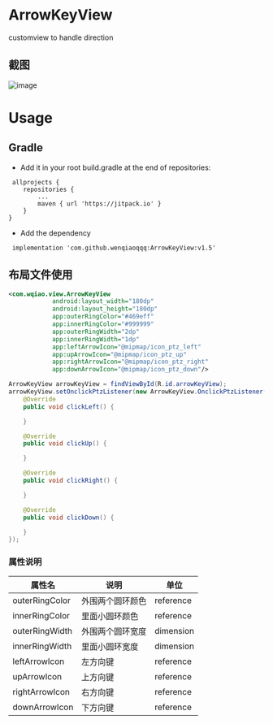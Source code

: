 # ArrowKeyView
  customview to handle direction 

## 截图
![image](https://github.com/wenqiaoqqq/MyCustomView/blob/master/raw/view.gif)


# Usage

## Gradle
* Add it in your root build.gradle at the end of repositories:
```
 allprojects {
	repositories {
		...
		maven { url 'https://jitpack.io' }
	}
}
```
* Add the dependency
```
 implementation 'com.github.wenqiaoqqq:ArrowKeyView:v1.5'
```

## 布局文件使用
```xml
<com.wqiao.view.ArrowKeyView
            android:layout_width="180dp"
            android:layout_height="180dp"
            app:outerRingColor="#469eff"
            app:innerRingColor="#999999"
            app:outerRingWidth="2dp"
            app:innerRingWidth="1dp"
            app:leftArrowIcon="@mipmap/icon_ptz_left"
            app:upArrowIcon="@mipmap/icon_ptz_up"
            app:rightArrowIcon="@mipmap/icon_ptz_right"
            app:downArrowIcon="@mipmap/icon_ptz_down"/>
```
```java
ArrowKeyView arrowKeyView = findViewById(R.id.arrowKeyView);
arrowKeyView.setOnclickPtzListener(new ArrowKeyView.OnclickPtzListener() {
    @Override
    public void clickLeft() {

    }

    @Override
    public void clickUp() {

    }

    @Override
    public void clickRight() {

    }

    @Override
    public void clickDown() {

    }
});

```
### 属性说明
| 属性名 | 说明 | 单位 | 
| ------ | ------ | ------ | 
| outerRingColor | 外围两个圆环颜色 | reference | color | 
| innerRingColor | 里面小圆环颜色 | reference | color | 
| outerRingWidth | 外围两个圆环宽度 | dimension |
| innerRingWidth | 里面小圆环宽度 | dimension |
| leftArrowIcon | 左方向键 | reference |
| upArrowIcon | 上方向键 | reference |
| rightArrowIcon | 右方向键 | reference |
| downArrowIcon | 下方向键 | reference |

